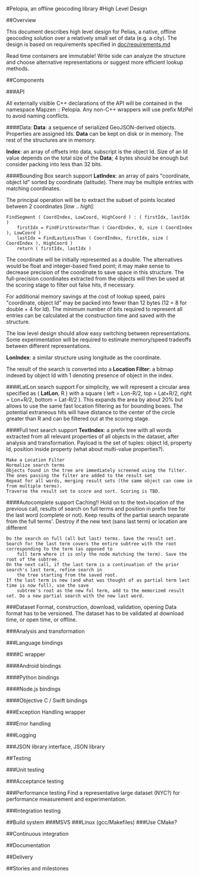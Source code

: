 #Pelopia, an offline geocoding library
#High Level Design

##Overview

This document describes high level design for Pelias, a native, offline geocoding solution over a relatively small set of data (e.g. a city). 
The design is based on requirements specified in [doc/requirements.md](https://github.com/boshkins/pelopia/blob/master/doc/requirements.md)

Read time containers are immutable! Write side can analyze the structure and choose alternative representations or suggest more efficient lookup methods.

##Components

###API

All externally visible C++ declarations of the API will be contained in the namespace Mapzen :: Pelopia. Any non-C++ wrappers will use prefix MzPel to avoid naming conflicts. 

####Data:
**Data**: a sequence of serialized GeoJSON-derived objects. Properties are assigned Ids. **Data** can be kept on disk or in memory. The rest of the structures are in memory.

**Index**: an array of offsets into data, subscript is the object Id. Size of an Id value depends on the total size of the **Data**; 4 bytes should be enough but consider packing into less than 32 bits.   

####Bounding Box search support
**LatIndex**: an array of pairs "coordinate, object Id" sorted by coordinate (latitude). There may be multiple entries with matching coordinates.
 
The principal operation will be to extract the subset of points located between 2 coordinates [*low* .. *high*]:

	FindSegment ( CoordIndex, LowCoord, HighCoord ) : ( firstIdx, lastIdx )
		firstIdx = FindFirstGreaterThan ( CoordIndex, 0, size ( CoordIndex ), LowCoord )  
		lastIdx = FindLastLessThan ( CoordIndex, firstIdx, size ( CoordIndex ), HighCoord )  
		return ( firstIdx, lastIdx )

The coordinate will be initially represented as a double. The alternatives would be float and integer-based fixed point; it may make sense to decrease precision of the coordinate to save space in this structure. The full-precision coordinates extracted from the objects will then be used at the scoring stage to filter out false hits, if necessary. 

For additional memory savings at the cost of lookup speed, pairs "coordinate, object Id" may be packed into fewer than 12 bytes (12 = 8 for double + 4 for Id). The minimum number of bits required to represent all entries can be calculated at the construction time and saved with the structure.  

The low level design should allow easy switching between representations. Some experimentation will be required to estimate memory/speed tradeoffs between different representations. 
 
**LonIndex**: a similar structure using longitude as the coordinate. 

The result of the search is converted into a **Location Filter**: a bitmap indexed by object Id with 1 denoting presence of object in the index.  

####LatLon search support
For simplicity, we will represent a circular area specified as ( **LatLon**, R ) with a square ( left = Lon-R/2, top = Lat+R/2, right = Lon+R/2, bottom = Lat-R/2 ). This expands the area by about 20% but allows to use the same fast location filtering as for bounding boxes. The potential extraneous hits will have distance to the center of the circle greater than R and can be filtered out at the scoring stage.   

####Full text search support
**TextIndex**: a prefix tree with all words extracted from all relevant properties of all objects in the dataset, after analysis and transformation. Payload is the set of tuples: object Id, property Id, position inside property (what about multi-value properties?).
 
	Make a Location Filter
	Normalize search terms
	Objects found in the tree are immediately screened using the filter. The ones passing the filter are added to the result set  
	Repeat for all words, merging result sets (the same object can come in from multiple terms). 
	Traverse the result set to score and sort. Scoring is TBD. 

####Autocomplete support
Caching!! Hold on to the text+location of the previous call, results of search on full terms and position in prefix tree for the last word (complete or not). Keep results of the partial search separate from the full terms'. Destroy if the new text (sans last term) or location are different
 
	Do the search on full (all but last) terms. Save the result set.
	Search for the last term covers the entire subtree with the root corresponding to the term (as opposed to 
		full term where it is only the node matching the term). Save the root of the subtree.
	On the next call, if the last term is a continuation of the prior search's last term, refine search in 
		the tree starting from the saved root. 
	If the last term is new (and what was thought of as partial term last time is now full), use the save 
		subtree's root as the new ful term, add to the memorized result set. Do a new partial search with the new last word.   

###Dataset
Format, construction, download, validation, opening
Data format has to be versioned. The dataset has to be validated at download time, or open time, or offline. 

###Analysis and transformation	

###Language bindings

####C wrapper

####Android bindings 

####Python bindings

####Node.js bindings

####Objective C / Swift bindings

###Exception Handling wrapper

###Error handling

###Logging

###JSON library interface, JSON library

##Testing

###Unit testing

###Acceptance testing

###Performance testing
Find a representative large dataset (NYC?) for performance measurement and experimentation.

###Integration testing

##Build system
###MSVS
###Linux (gcc/Makefiles)
###Use CMake?

##Continuous integration

##Documentation

##Delivery

##Stories and milestones




